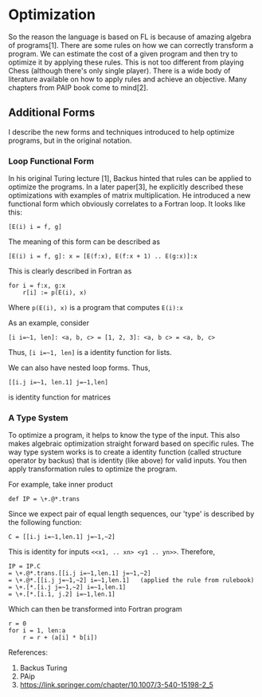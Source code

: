 # Optimization

So the reason the language is based on FL is because of amazing algebra of programs[1]. There are some rules on how we can correctly transform a program. We can estimate the cost of a given program and then try to optimize it by applying these rules. This is not too different from playing Chess (although there's only single player). There is a wide body of literature available on how to apply rules and achieve an objective. Many chapters from PAIP book come to mind[2].

## Additional Forms

I describe the new forms and techniques introduced to help optimize programs, but in the original notation.

### Loop Functional Form

In his original Turing lecture [1], Backus hinted that rules can be applied to optimize the programs. In a later paper[3], he explicitly described these optimizations with examples of matrix multiplication. He introduced a new functional form which obviously correlates to a Fortran loop. It looks like this:

```
[E(i) i = f, g]
```

The meaning of this form can be described as 

```
[E(i) i = f, g]: x = [E(f:x), E(f:x + 1) .. E(g:x)]:x
```

This is clearly described in Fortran as

```
for i = f:x, g:x
    r[i] := p(E(i), x)
```

Where `p(E(i), x)` is a program that computes `E(i):x`

As an example, consider

```
[i i=~1, len]: <a, b, c> = [1, 2, 3]: <a, b c> = <a, b, c>
```

Thus, `[i i=~1, len]` is a identity function for lists.

We can also have nested loop forms. Thus,

```
[[i.j i=~1, len.1] j=~1,len]
```

is identity function for matrices

### A Type System

To optimize a program, it helps to know the type of the input. This also makes algebraic optimization straight forward based on specific rules. The way type system works is to create a identity function (called structure operator by backus) that is identity (like above) for valid inputs. You then apply transformation rules to optimize the program.

For example, take inner product

```
def IP = \+.@*.trans
```

Since we expect pair of equal length sequences, our 'type' is described by the following function:

```
C = [[i.j i=~1,len.1] j=~1,~2]
```

This is identity for inputs `<<x1, .. xn> <y1 .. yn>>`. Therefore, 

```
IP = IP.C
= \+.@*.trans.[[i.j i=~1,len.1] j=~1,~2]
= \+.@*.[[i.j j=~1,~2] i=~1,len.1]   (applied the rule from rulebook)
= \+.[*.[i.j j=~1,~2] i=~1,len.1]
= \+.[*.[i.1, j.2] i=~1,len.1]
```

Which can then be transformed into Fortran program

```
r = 0
for i = 1, len:a
    r = r + (a[i] * b[i])
```

References:
1. Backus Turing
2. PAip
3. https://link.springer.com/chapter/10.1007/3-540-15198-2_5